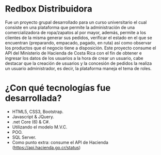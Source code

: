 # Redbox Distribuidora
Fue un proyecto grupal desarrollado para un curso universitario el cual consiste en una plataforma que permite la administración de una comercializadora de ropa/zapatos al
por mayor, además, permite a los clientes de la misma generar sus pedidos, verificar el estado en el que se encuentran (preparando, empacado, pagado, en ruta) así como
observar los productos que el negocio tiene a disposición.
Este proyecto consume el API del Ministerio de Hacienda de Costa Rica con el fin de obtener e ingresar los datos de los usuarios a la hora de crear un usuario, cabe
destacar que la creación de usuarios y la concesión de pedidos la realiza un usuario administrador, es decir, la plataforma maneja el tema de roles. 

# ¿Con qué tecnologías fue desarrollada?
* HTML5, CSS3, Bootstrap.
* Javascript & JQuery.
* .net Core (6) & C#. 
* Utilizando el modelo M.V.C.
* POO.
* SQL Server.
* Como punto extra: consume el API de Hacienda (https://api.hacienda.go.cr/status) 
